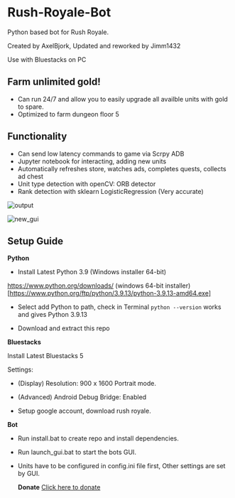 # Rush-Royale-Bot
Python based bot for Rush Royale.

Created by AxelBjork, Updated and reworked by Jimm1432

Use with Bluestacks on PC

## Farm unlimited gold!
* Can run 24/7 and allow you to easily upgrade all availble units with gold to spare.
* Optimized to farm dungeon floor 5 

## Functionality 
* Can send low latency commands to game via Scrpy ADB
* Jupyter notebook for interacting, adding new units
* Automatically refreshes store, watches ads, completes quests, collects ad chest
* Unit type detection with openCV: ORB detector
* Rank detection with sklearn LogisticRegression (Very accurate)

![output](https://user-images.githubusercontent.com/71280183/171181226-d680e7ca-729f-4c3d-8fc6-573736371dfb.png)

![new_gui](https://user-images.githubusercontent.com/71280183/183141310-841b100a-2ddb-4f59-a6d9-4c7789ba72db.png)



## Setup Guide

**Python**

* Install Latest Python 3.9 (Windows installer 64-bit)

https://www.python.org/downloads/ (windows 64-bit installer)[https://www.python.org/ftp/python/3.9.13/python-3.9.13-amd64.exe]

* Select add Python to path, check in Terminal `python --version`  works and gives Python 3.9.13

* Download and extract this repo

**Bluestacks**

Install Latest Bluestacks 5

Settings:

* (Display) Resolution: 900 x 1600 Portrait mode. 

* (Advanced) Android Debug Bridge: Enabled 

* Setup google account, download rush royale.

**Bot**

* Run install.bat to create repo and install dependencies.

* Run launch_gui.bat to start the bots GUI.

* Units have to be configured in config.ini file first, Other settings are set by GUI.

  **Donate**
<a href="bitcoin:1DRHXGM1fMwug8HhmcCfRNGtWCJj2x7SuS">Click here to donate</a>

